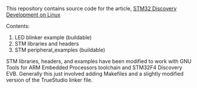 
This repository contains source code for the article, [STM32 Discovery Development on Linux](http://www.wolinlabs.com/blog/linux.stm32.discovery.gcc.html)


Contents:

1. LED blinker example (buildable)
2. STM libraries and headers
3. STM peripheral_examples (buildable)


STM libraries, headers, and examples have been modified to work with GNU Tools for ARM Embedded Processors toolchain and STM32F4 Discovery EVB.   Generally this just involved adding Makefiles and a slightly modified version of the TrueStudio linker file.



